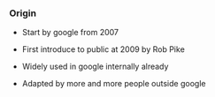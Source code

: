 ### Origin

* Start by google from 2007

* First introduce to public at 2009 by Rob Pike

* Widely used in google internally already

* Adapted by more and more people outside google
